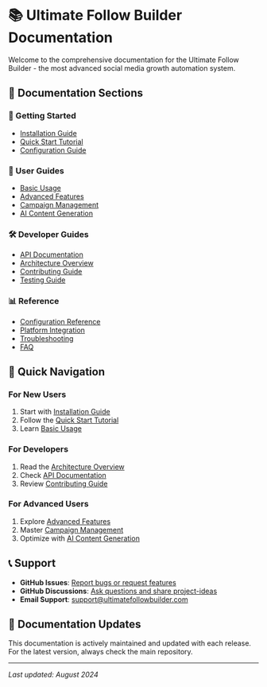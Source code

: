 # 📚 Ultimate Follow Builder Documentation

Welcome to the comprehensive documentation for the Ultimate Follow Builder - the most advanced social media growth automation system.

## 📖 Documentation Sections

### 🚀 Getting Started
- [Installation Guide](installation.md)
- [Quick Start Tutorial](quick-start.md)
- [Configuration Guide](configuration.md)

### 🎯 User Guides
- [Basic Usage](basic-usage.md)
- [Advanced Features](advanced-features.md)
- [Campaign Management](campaign-management.md)
- [AI Content Generation](ai-content-generation.md)

### 🛠️ Developer Guides
- [API Documentation](api-documentation.md)
- [Architecture Overview](architecture.md)
- [Contributing Guide](contributing.md)
- [Testing Guide](testing.md)

### 📊 Reference
- [Configuration Reference](config-reference.md)
- [Platform Integration](platform-integration.md)
- [Troubleshooting](troubleshooting.md)
- [FAQ](faq.md)

## 🎯 Quick Navigation

### For New Users
1. Start with [Installation Guide](installation.md)
2. Follow the [Quick Start Tutorial](quick-start.md)
3. Learn [Basic Usage](basic-usage.md)

### For Developers
1. Read the [Architecture Overview](architecture.md)
2. Check [API Documentation](api-documentation.md)
3. Review [Contributing Guide](contributing.md)

### For Advanced Users
1. Explore [Advanced Features](advanced-features.md)
2. Master [Campaign Management](campaign-management.md)
3. Optimize with [AI Content Generation](ai-content-generation.md)

## 📞 Support

- **GitHub Issues**: [Report bugs or request features](https://github.com/yourusername/ultimate-follow-builder/issues)
- **GitHub Discussions**: [Ask questions and share project-ideas](https://github.com/yourusername/ultimate-follow-builder/discussions)
- **Email Support**: support@ultimatefollowbuilder.com

## 🔄 Documentation Updates

This documentation is actively maintained and updated with each release. For the latest version, always check the main repository.

---

*Last updated: August 2024* 